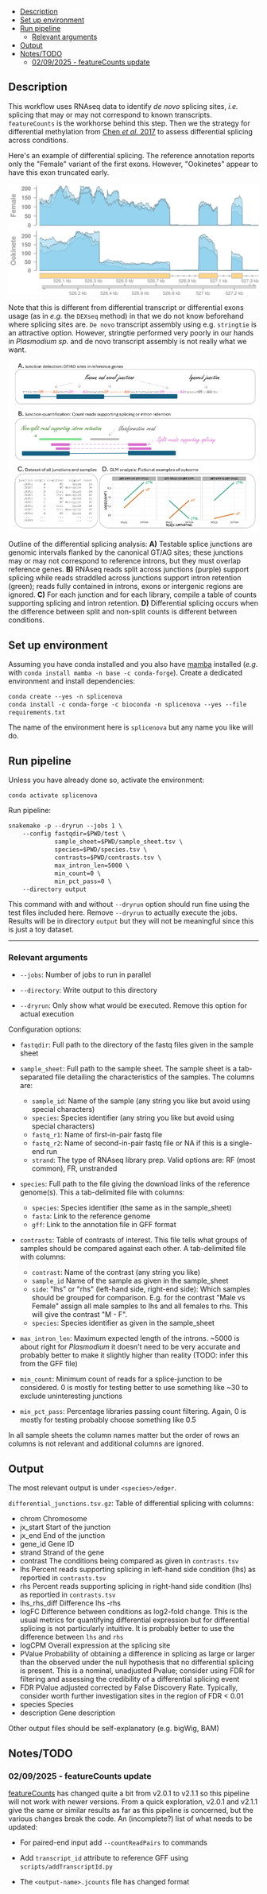 <!-- vim-markdown-toc GFM -->

* [Description](#description)
* [Set up environment](#set-up-environment)
* [Run pipeline](#run-pipeline)
    * [Relevant arguments](#relevant-arguments)
* [Output](#output)
* [Notes/TODO](#notestodo)
    * [02/09/2025 - featureCounts update](#02092025---featurecounts-update)

<!-- vim-markdown-toc -->

## Description

This workflow uses RNAseq data to identify *de novo* splicing sites, *i.e.*
splicing that may or may not correspond to known transcripts. `featureCounts`
is the workhorse behind this step. Then we the strategy for differential
methylation from [Chen *et al.*
2017](https://f1000research.com/articles/6-2055/v2) to assess differential
splicing across conditions.

Here's an example of differential splicing. The reference annotation reports
only the "Female" variant of the first exons. However, "Ookinetes" appear to
have this exon truncated early.

![alt text](misc/diffsplice_example.png "Differential splicing example")

Note that this is different from differential transcript or differential exons
usage (as in *e.g.* the `DEXseq` method) in that we do not know beforehand where
splicing sites are. `De novo` transcript assembly using e.g.  `stringtie` is an
attractive option. However, stringtie performed very poorly in our hands in
*Plasmodium sp.* and de novo transcript assembly is not really what we want.


![alt text](misc/diffsplice_figure.png "Differential splicing example")

Outline of the differential splicing analysis: **A)** Testable splice junctions
are genomic intervals flanked by the canonical GT/AG sites; these junctions may
or may not correspond to reference introns, but they must overlap reference
genes. **B)** RNAseq reads split across junctions (purple) support splicing
while reads straddled across junctions support intron retention (green); reads
fully contained in introns, exons or intergenic regions are ignored. **C)** For
each junction and for each library, compile a table of counts supporting
splicing and intron retention. **D)** Differential splicing occurs when the
difference between split and non-split counts is different between conditions.

## Set up environment

Assuming you have conda installed and you also have
[mamba](https://github.com/mamba-org/mamba) installed (*e.g.* with `conda
install mamba -n base -c conda-forge`). Create a dedicated environment and
install dependencies:

```
conda create --yes -n splicenova
conda install -c conda-forge -c bioconda -n splicenova --yes --file requirements.txt
```

The name of the environment here is `splicenova` but any name you like will do.

## Run pipeline

Unless you have already done so, activate the environment:

```
conda activate splicenova
```

Run pipeline:

```
snakemake -p --dryrun --jobs 1 \
    --config fastqdir=$PWD/test \
             sample_sheet=$PWD/sample_sheet.tsv \
             species=$PWD/species.tsv \
             contrasts=$PWD/contrasts.tsv \
             max_intron_len=5000 \
             min_count=0 \
             min_pct_pass=0 \
    --directory output
```

This command with and without `--dryrun` option should run fine using the test
files included here. Remove `--dryrun` to actually execute the jobs. Results
will be in directory `output` but they will not be meaningful since this is
just a toy dataset.

------

### Relevant arguments

* `--jobs`: Number of jobs to run in parallel

* `--directory`: Write output to this directory

* `--dryrun`: Only show what would be executed. Remove this option for actual
  execution

Configuration options:

* `fastqdir`: Full path to the directory of the fastq files given in the sample
  sheet

* `sample_sheet`: Full path to the sample sheet. The sample sheet is a
  tab-separated file detailing the characteristics of the samples. The columns are:
    
    * `sample_id`: Name of the sample (any string you like but avoid using special characters)
    * `species`: Species identifier (any string you like but avoid using special characters)
    * `fastq_r1`: Name of first-in-pair fastq file
    * `fastq_r2`: Name of second-in-pair fastq file or NA if this is a single-end run
    * `strand`: The type of RNAseq library prep. Valid options are: RF (most
      common), FR, unstranded

* `species`: Full path to the file giving the download links of the reference
  genome(s). This a tab-delimited file with columns:

    * `species`: Species identifier (the same as in the sample_sheet)
    * `fasta`: Link to the reference genome
    * `gff`: Link to the annotation file in GFF format

* `contrasts`: Table of contrasts of interest. This file tells what groups of
  samples should be compared against each other. A tab-delimited file with
  columns:
    
    * `contrast`: Name of the contrast (any string you like)
    * `sample_id` Name of the sample as given in the sample_sheet
    * `side`: "lhs" or "rhs" (left-hand side, right-end side): Which samples
      should be grouped for comparison. E.g. for the contrast "Male vs Female"
      assign all male samples to lhs and all females to rhs. This will give the
      contrast "M - F".
    * `species`: Species identifier as given in the sample_sheet

* `max_intron_len`: Maximum expected length of the introns. ~5000 is about
  right for *Plasmodium* it doesn't need to be very accurate and probably
  better to make it slightly higher than reality (TODO: infer this from the GFF file)

* `min_count`: Minimum count of reads for a splice-junction to be considered. 0
  is mostly for testing better to use something like ~30 to exclude
  uninteresting junctions

* `min_pct_pass`: Percentage libraries passing count filtering. Again, 0 is
  mostly for testing probably choose something like 0.5

In all sample sheets the column names matter but the order of rows an columns
is not relevant and additional columns are ignored.

## Output

The most relevant output is under `<species>/edger`.

`differential_junctions.tsv.gz`: Table of differential splicing with columns:

* chrom
    Chromosome
* jx_start
    Start of the junction
* jx_end
    End of the junction
* gene_id
    Gene ID
* strand
    Strand of the gene
* contrast
    The conditions being compared as given in `contrasts.tsv`
* lhs
    Percent reads supporting splicing in left-hand side condition (lhs) as
    reportied in `contrasts.tsv`
* rhs
    Percent reads supporting splicing in right-hand side condition (lhs) as
    reportied in `contrasts.tsv`
* lhs_rhs_diff
    Difference lhs -rhs
* logFC
    Difference between conditions as log2-fold change. This is the usual
    metrics for quantifying differential expression but for differential
    splicing is not particularly intuitive. It is probably better to use the
    difference between `lhs` and `rhs`
* logCPM
    Overall expression  at the splicing site
* PValue
    Probability of obtaining a difference in splicing as large or larger than
    the observed under the null hypothesis that no differential splicing is
    present. This is a nominal, unadjusted Pvalue; consider using FDR for
    filtering and assessing the credibility of a differential splicing event
* FDR
    PValue adjusted corrected by False Discovery Rate. Typically, consider
    worth further investigation sites in the region of FDR < 0.01
* species
    Species
* description
    Gene description

Other output files should be self-explanatory (e.g. bigWig, BAM)

## Notes/TODO

### 02/09/2025 - featureCounts update

[featureCounts](https://subread.sourceforge.net/) has changed quite a bit from
v2.0.1 to v2.1.1 so this pipeline will not work with newer versions. From a
quick exploration, v2.0.1 and v2.1.1 give the same or similar results as far as
this pipeline is concerned, but the various changes break the code. An
(incomplete?) list of what needs to be updated:

* For paired-end input add `--countReadPairs` to commands

* Add `transcript_id` attribute to reference GFF using `scripts/addTranscriptId.py`

* The `<output-name>.jcounts` file has changed format
